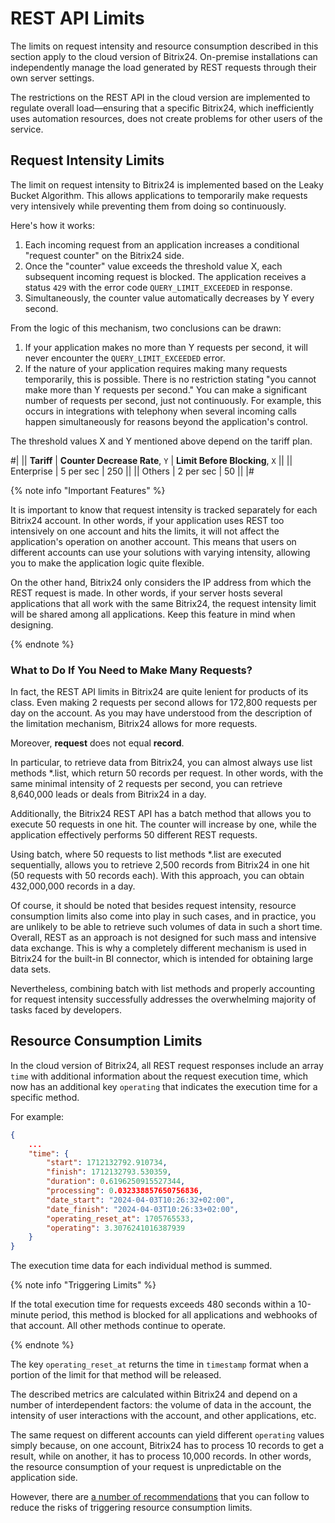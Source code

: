 # REST API Limits

The limits on request intensity and resource consumption described in this section apply to the cloud version of Bitrix24. On-premise installations can independently manage the load generated by REST requests through their own server settings.

The restrictions on the REST API in the cloud version are implemented to regulate overall load—ensuring that a specific Bitrix24, which inefficiently uses automation resources, does not create problems for other users of the service.

## Request Intensity Limits

The limit on request intensity to Bitrix24 is implemented based on the Leaky Bucket Algorithm. This allows applications to temporarily make requests very intensively while preventing them from doing so continuously.

Here's how it works:

1. Each incoming request from an application increases a conditional "request counter" on the Bitrix24 side.
2. Once the "counter" value exceeds the threshold value X, each subsequent incoming request is blocked. The application receives a status `429` with the error code `QUERY_LIMIT_EXCEEDED` in response.
3. Simultaneously, the counter value automatically decreases by Y every second.

From the logic of this mechanism, two conclusions can be drawn:

1. If your application makes no more than Y requests per second, it will never encounter the `QUERY_LIMIT_EXCEEDED` error.
2. If the nature of your application requires making many requests temporarily, this is possible. There is no restriction stating "you cannot make more than Y requests per second." You can make a significant number of requests per second, just not continuously. For example, this occurs in integrations with telephony when several incoming calls happen simultaneously for reasons beyond the application's control.

The threshold values X and Y mentioned above depend on the tariff plan.

#|
|| **Tariff** | **Counter Decrease Rate**,
`Y` | **Limit Before Blocking**,
`X` ||
|| Enterprise | 5 per sec | 250 ||
|| Others | 2 per sec | 50 ||
|#

{% note info "Important Features" %}

It is important to know that request intensity is tracked separately for each Bitrix24 account. In other words, if your application uses REST too intensively on one account and hits the limits, it will not affect the application's operation on another account. This means that users on different accounts can use your solutions with varying intensity, allowing you to make the application logic quite flexible.

On the other hand, Bitrix24 only considers the IP address from which the REST request is made. In other words, if your server hosts several applications that all work with the same Bitrix24, the request intensity limit will be shared among all applications. Keep this feature in mind when designing.

{% endnote %}

### What to Do If You Need to Make Many Requests?

In fact, the REST API limits in Bitrix24 are quite lenient for products of its class. Even making 2 requests per second allows for 172,800 requests per day on the account. As you may have understood from the description of the limitation mechanism, Bitrix24 allows for more requests.

Moreover, **request** does not equal **record**.

In particular, to retrieve data from Bitrix24, you can almost always use list methods *.list, which return 50 records per request. In other words, with the same minimal intensity of 2 requests per second, you can retrieve 8,640,000 leads or deals from Bitrix24 in a day.

Additionally, the Bitrix24 REST API has a batch method that allows you to execute 50 requests in one hit. The counter will increase by one, while the application effectively performs 50 different REST requests.

Using batch, where 50 requests to list methods *.list are executed sequentially, allows you to retrieve 2,500 records from Bitrix24 in one hit (50 requests with 50 records each). With this approach, you can obtain 432,000,000 records in a day.

Of course, it should be noted that besides request intensity, resource consumption limits also come into play in such cases, and in practice, you are unlikely to be able to retrieve such volumes of data in such a short time. Overall, REST as an approach is not designed for such mass and intensive data exchange. This is why a completely different mechanism is used in Bitrix24 for the built-in BI connector, which is intended for obtaining large data sets.

Nevertheless, combining batch with list methods and properly accounting for request intensity successfully addresses the overwhelming majority of tasks faced by developers.

## Resource Consumption Limits

In the cloud version of Bitrix24, all REST request responses include an array `time` with additional information about the request execution time, which now has an additional key `operating` that indicates the execution time for a specific method.

For example:

```json
{
    ...
    "time": {
        "start": 1712132792.910734,
        "finish": 1712132793.530359,
        "duration": 0.6196250915527344,
        "processing": 0.032338857650756836,
        "date_start": "2024-04-03T10:26:32+02:00",
        "date_finish": "2024-04-03T10:26:33+02:00",
        "operating_reset_at": 1705765533,
        "operating": 3.3076241016387939
    }
}
```

The execution time data for each individual method is summed.

{% note info "Triggering Limits" %}

If the total execution time for requests exceeds 480 seconds within a 10-minute period, this method is blocked for all applications and webhooks of that account. All other methods continue to operate.

{% endnote %}

The key `operating_reset_at` returns the time in `timestamp` format when a portion of the limit for that method will be released.

The described metrics are calculated within Bitrix24 and depend on a number of interdependent factors: the volume of data in the account, the intensity of user interactions with the account, and other applications, etc.

The same request on different accounts can yield different `operating` values simply because, on one account, Bitrix24 has to process 10 records to get a result, while on another, it has to process 10,000 records. In other words, the resource consumption of your request is unpredictable on the application side.

However, there are [a number of recommendations](api-reference/performance/index.md) that you can follow to reduce the risks of triggering resource consumption limits.